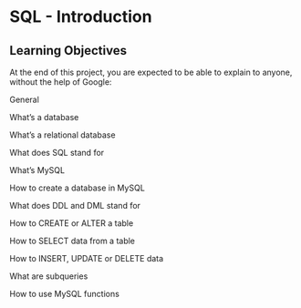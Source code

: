 # SQL - Introduction



## Learning Objectives

At the end of this project, you are expected to be able to explain to anyone, without the help of Google:

General

What’s a database

What’s a relational database

What does SQL stand for

What’s MySQL

How to create a database in MySQL

What does DDL and DML stand for

How to CREATE or ALTER a table

How to SELECT data from a table

How to INSERT, UPDATE or DELETE data

What are subqueries

How to use MySQL functions